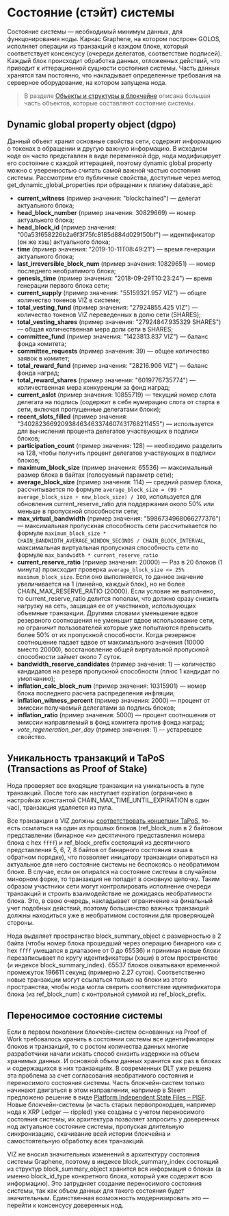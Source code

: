 # Состояние \(стэйт\) системы

Состояние системы — необходимый минимум данных, для функцонирования ноды. Каркас Graphene, на котором построен GOLOS, исполняет операции из транзакций в каждом блоке, который соответствует консенсусу \(очереди делегатов, соответствие подписей\). Каждый блок происходит обработка данных, отложенных действий, что приводит к иттерационной сущности состояния системы. Часть данных хранятся там постоянно, что накладывает определенные требования на серверное оборудование, на котором запущена нода.

> В разделе [Объекты и структуры в блокчейне](object-structures.md) описана большая часть объектов, которые составляют состояние системы.

## Dynamic global property object \(dgpo\)

Данный объект хранит основные свойства сети, содержит информацию о токенах в обращении и другую важную информацию. В исходном коде он часто представлен в виде переменной dgp, нода модифицирует его состояние с каждой иттерацией, поэтому dynamic global property можно с уверенностью считать самой важной частью состояния системы. Рассмотрим его публичные свойства, доступные через метод get\_dynamic\_global\_properties при обращении к плагину database\_api:

* **current\_witness** \(пример значения: "blockchained"\) — делегат актуального блока;
* **head\_block\_number** \(пример значения: 30829669\) — номер актуального блока;
* **head\_block\_id** \(пример значения: "00a53f658226b2a6f3f75fc8185d884d029f50bf"\) — идентификатор \(он же хэш\) актуального блока;
* **time** \(пример значения: "2019-10-11T08:49:21"\) — время генерации актуального блока;
* **last\_irreversible\_block\_num** \(пример значения: 10829651\) — номер последнего необратимого блока;
* **genesis\_time** \(пример значения: "2018-09-29T10:23:24"\) — время генерации первого блока сети;
* **current\_supply** \(пример значения: "55159321.957 VIZ"\) — общее количество токенов VIZ в системе;
* **total\_vesting\_fund** \(пример значения: "27924855.425 VIZ"\) — количество токенов VIZ переведенных в долю сети \(SHARES\);
* **total\_vesting\_shares** \(пример значения: "27924847.935329 SHARES"\) — общая количественная мера доли сети в SHARES;
* **committee\_fund** \(пример значения: "1423813.837 VIZ"\) — баланс фонда комитета;
* **committee\_requests** \(пример значения: 39\) — общее количество заявок в комитет;
* **total\_reward\_fund** \(пример значения: "28216.906 VIZ"\) — баланс фонда наград;
* **total\_reward\_shares** \(пример значения: "6019776735774"\) — количественная мера конкуренции за фонд наград;
* **current\_aslot** \(пример значения: 10855719\) — текущий номер слота делегата на подпись \(содержит в себе нумерацию слота от старта в сети, включая пропущенные делегатами блоки\);
* **recent\_slots\_filled** \(пример значения: "340282366920938463463374607431768211455"\) — используется для вычисления процента делегатов участвующих в подписи блоков;
* **participation\_count** \(пример значения: 128\) — необходимо разделить на 128, чтобы получить процент делегатов участвующих в подписи блоков;
* **maximum\_block\_size** \(пример значения: 65536\) — максимальный размер блока в байтах \(голосуемый параметр сети\);
* **average\_block\_size** \(пример значения: 114\) — средний размер блока, рассчитывается по формуле `average_block_size = (99 * average_block_size + new_block_size) / 100`, используется для обновления current\_reserve\_ratio для поддержания около 50% или меньше в пропускной способности сети;
* **max\_virtual\_bandwidth** \(пример значения: "5986734968066277376"\) — максимальная пропускная способность сети рассчитывается по формуле `maximum_block_size * CHAIN_BANDWIDTH_AVERAGE_WINDOW_SECONDS / CHAIN_BLOCK_INTERVAL`, максимальная виртуальная пропускная способность сети по формуле `max_bandwidth * current_reserve_ratio`
* **current\_reserve\_ratio** \(пример значения: 20000\) — Раз в 20 блоков \(1 минута\) происходит проверка `average_block_size <= 25% maximum_block_size`. Если оно выполняется, то данное значение увеличивается на 1 \(линейно, каждый блок\), но не более CHAIN\_MAX\_RESERVE\_RATIO \(20000\). Если условие не выполнено, то current\_reserve\_ratio делится пополам, что должно сразу снизить нагрузку на сеть, защищая ее от участников, использующих объемные транзакции. Другими словами уменьшение вдвое резервного соотношения не уменьшит вдвое использование сети, но ограничит пользователей которые уже попытаются превысить более 50% от их пропускной способности. Когда резервное соотношение падает вдвое от максимального значения \(10000 вместо 20000\), восстановление общей виртуальной пропускной способности займет около 7 суток.
* **bandwidth\_reserve\_candidates** \(пример значения: 1\) — количество кандидатов на резерв пропускной способности \(плюс 1 кандидат по умолчанию\);
* **inflation\_calc\_block\_num** \(пример значения: 10315901\) — номер блока последнего расчета распределения инфляции;
* **inflation\_witness\_percent** \(пример значения: 2000\) — процент от эмиссии получаемый делегатами за подпись блоков;
* **inflation\_ratio** \(пример значения: 5000\) — процент соотношения от эмиссии направляемый в фонд комитета против фонда наград;
* _vote\_regeneration\_per\_day_ \(пример значения: 1\) — устаревшее свойство.

## Уникальность транзакций и TaPoS \(Transactions as Proof of Stake\)

Нода проверяет все входящие транзакции на уникальность в пуле транзакций. После того как наступает expiration \(ограничено в настройках константой CHAIN\_MAX\_TIME\_UNTIL\_EXPIRATION в один час\), транзакция удаляется из пула.

Все транзакции в VIZ должны [соответствовать концепции TaPoS](https://github.com/super3/invictus.io/blob/master/assets/pdf/TransactionsAsProofOfStake10.pdf), то-есть ссылаться на один из прошлых блоков \(ref\_block\_num в 2 байтовом представлении \(бинарное «и» десятичного представления номера блока с hex `ffff`\) и ref\_block\_prefix состоящий из десятичного представления 5, 6, 7, 8 байтов от бинарного состояния хэша в обратном порядке\), что позволяет иницатору транзакции опираться на актуальное для него состояние системы не беспокоясь о необратимом блоке. В случае, если он опирался на состояние системы в случайном минорном форке, то транзакция не попадет в основную цепочку. Таким образом участники сети могут контролировать исполнение очереди транзакций и строить взаимодействие не дожидаясь необратимости блока. Это, в свою очередь, накладывает ограничение на финальный учет подобных действий, поэтому большинство важных транзакций должны находиться уже в необратимом состоянии для проверяющей стороны.

Нода выделяет пространство block\_summary\_object с размерностью в 2 байта \(чтобы номер блока прошедший через операцию бинарного «и» с hex `ffff` умещался в диапазоне от 0 до 65536\) и принимая новые блоки перезаписывает по кругу идентификаторы \(хэши\) в этом пространстве \(и индексе block\_summary\_index\). 65537 блоков охватывают временной промежуток 196611 секунд \(примерно 2.27 суток\). Соответственно новые транзакции могут ссылаться только на блоки из этого пространства, чтобы нода могла сверить соответствие идентификатора блока \(из ref\_block\_num\) с контрольной суммой из ref\_block\_prefix.

## Переносимое состояние системы

Если в первом поколении блокчейн-систем основанных на Proof of Work требовалось хранить в состоянии системы все идентификаторы блоков и транзакций, то с ростом количества данных многие разработчики начали искать способ снизить издержки на объем хранимых данных. И основной объем данных хранится как раз в блоках и содержащихся в них транзакциях. В современных DLT уже решена эта проблема за счет согласования необратимого состояния и переносимого состояния системы. Часть блокчейн-систем только начинают двигаться в этом направлении, например в Steem предложено решение в виде [Platform Independent State Files – PISF](https://steemit.com/steem/@steemitblog/blockchain-update-platform-independent-state-files). Новые блокчейн-системы \(и часть старых первопроходцев, например нода к XRP Ledger — rippled\) уже созданы с учетом переносимого состояния системы, их архитектура позволяет запросить у доверенных нод актуальное состояние системы, пропуская длительную синхронизацию, скачивание всей истории блокчейна и самостоятельную обработку всех транзакций.

VIZ не вносил значительных изменений в архитектуру состояния системы Graphene, поэтому в индексе block\_summary\_index состоящий из структур block\_summary\_object хранится вся информация о блоках \(а именно block\_id\_type конкретного блока, который уже содержит всю информацию\). Это затрудняет создание переносимого состояния системы, так как объем данных для такого состояния будет значительным. Единственная возможность модернизировать это — перейти к консенсусу доверенных нод.

